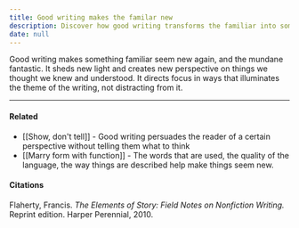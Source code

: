 ```yaml
---
title: Good writing makes the familar new
description: Discover how good writing transforms the familiar into something fresh by creating new perspectives and focusing on themes without distracting the reader.
date: null
---
```


Good writing makes something familiar seem new again, and the mundane fantastic. It sheds new light and creates new perspective on things we thought we knew and understood. It directs focus in ways that illuminates the theme of the writing, not distracting from it.

---

#### Related

- [[Show, don't tell]] - Good writing persuades the reader of a certain perspective without telling them what to think
- [[Marry form with function]] - The words that are used, the quality of the language, the way things are described help make things seem new.

#### Citations

Flaherty, Francis. _The Elements of Story: Field Notes on Nonfiction Writing._ Reprint edition. Harper Perennial, 2010.

